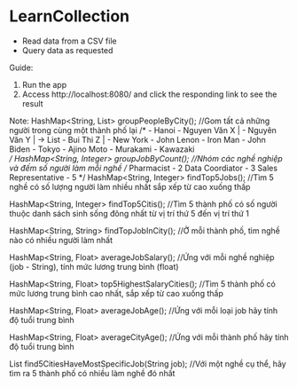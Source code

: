 # LearnCollection

- Read data from a CSV file
- Query data as requested


Guide:
1. Run the app
2. Access http://localhost:8080/ and click the responding link to see the result

Note:
HashMap<String, List<Person>> groupPeopleByCity(); //Gom tất cả những người trong cùng một thành phố lại
  /* - Hanoi 
        - Nguyen Văn X  |
        - Nguyên Văn Y  | -> List<Person>
        - Bui Thi Z     |
      - New York
        - John Lenon
        - Iron Man
        - John Biden
      - Tokyo
        - Ajino Moto
        - Murakami
        - Kawazaki   
  */
  HashMap<String, Integer> groupJobByCount();  //Nhóm các nghề nghiệp và đếm số người làm mỗi nghề
  /* 
  Pharmacist  - 2
  Data Coordiator - 3
  Sales Representative - 5
  */
  HashMap<String, Integer> findTop5Jobs(); //Tìm 5 nghề có số lượng người làm nhiều nhất sắp xếp từ cao xuống thấp

  HashMap<String, Integer> findTop5Citis(); //Tìm 5 thành phố có số người thuộc danh sách sinh sống đông nhất từ vị trí thứ 5 đến vị trí thứ 1

  HashMap<String, String> findTopJobInCity(); //Ở mỗi thành phố, tìm nghề nào có nhiều người làm nhất

  HashMap<String, Float> averageJobSalary(); //Ứng với mỗi nghề nghiệp (job - String), tính mức lương trung bình (float)

  HashMap<String, Float> top5HighestSalaryCities(); //Tìm 5 thành phố có mức lương trung bình cao nhất, sắp xếp từ cao xuống thấp

  HashMap<String, Float> averageJobAge(); //Ứng với mỗi loại job hãy tính độ tuổi trung bình

  HashMap<String, Float> averageCityAge(); //Ứng với mỗi thành phố hãy tính độ tuổi trung bình

  List<String> find5CitiesHaveMostSpecificJob(String job); //Với một nghề cụ thể, hãy tìm ra 5 thành phố có nhiều làm nghề đó nhất
```
